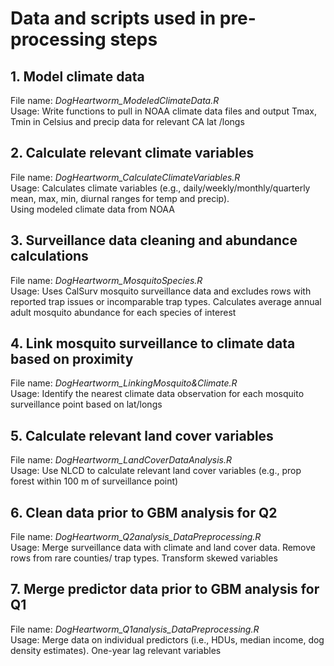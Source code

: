 # Data and scripts used in pre-processing steps #


## 1. Model climate data 
File name: *DogHeartworm_ModeledClimateData.R* <br/>
Usage: Write functions to pull in NOAA climate data files and output Tmax, Tmin in Celsius and precip data for relevant CA lat /longs 

## 2. Calculate relevant climate variables
File name: *DogHeartworm_CalculateClimateVariables.R* <br/>
Usage: Calculates climate variables (e.g., daily/weekly/monthly/quarterly mean, max, min, diurnal ranges for temp and precip).   
Using modeled climate data from NOAA

## 3. Surveillance data cleaning and abundance calculations
File name: *DogHeartworm_MosquitoSpecies.R*  <br/>
Usage: Uses CalSurv mosquito surveillance data and excludes rows with reported trap issues or incomparable trap types. 
Calculates average annual adult mosquito abundance for each species of interest

## 4. Link mosquito surveillance to climate data based on proximity
File name: *DogHeartworm_LinkingMosquito&Climate.R* <br/>
Usage: Identify the nearest climate data observation for each mosquito surveillance point based on lat/longs

## 5. Calculate relevant land cover variables
File name: *DogHeartworm_LandCoverDataAnalysis.R* <br/>
Usage: Use NLCD to calculate relevant land cover variables (e.g., prop forest within 100 m of surveillance point)

## 6. Clean data prior to GBM analysis for Q2
File name: *DogHeartworm_Q2analysis_DataPreprocessing.R* <br/>
Usage: Merge surveillance data with climate and land cover data. Remove rows from rare counties/ trap types. Transform skewed variables

## 7. Merge predictor data prior to GBM analysis for Q1
File name: *DogHeartworm_Q1analysis_DataPreprocessing.R* <br/>
Usage: Merge data on individual predictors (i.e., HDUs, median income, dog density estimates). One-year lag relevant variables
